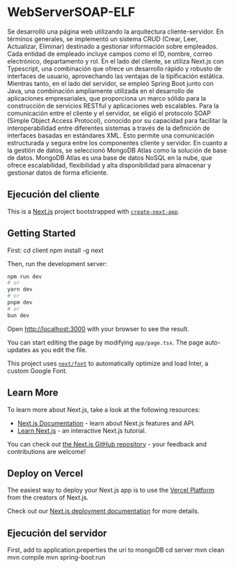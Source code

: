 # WebServerSOAP-ELF

Se desarrolló una página web utilizando la arquitectura cliente-servidor. En términos generales, se implementó un sistema CRUD (Crear, Leer, Actualizar, Eliminar) destinado a gestionar información sobre empleados. Cada entidad de empleado incluye campos como el ID, nombre, correo electrónico, departamento y rol.
En el lado del cliente, se utiliza Next.js con Typescript, una combinación que ofrece un desarrollo rápido y robusto de interfaces de usuario, aprovechando las ventajas de la tipificación estática. Mientras tanto, en el lado del servidor, se empleó Spring Boot junto con Java, una combinación ampliamente utilizada en el desarrollo de aplicaciones empresariales, que proporciona un marco sólido para la construcción de servicios RESTful y aplicaciones web escalables.
Para la comunicación entre el cliente y el servidor, se eligió el protocolo SOAP (Simple Object Access Protocol), conocido por su capacidad para facilitar la interoperabilidad entre diferentes sistemas a través de la definición de interfaces basadas en estándares XML. Esto permite una comunicación estructurada y segura entre los componentes cliente y servidor.
En cuanto a la gestión de datos, se seleccionó MongoDB Atlas como la solución de base de datos. MongoDB Atlas es una base de datos NoSQL en la nube, que ofrece escalabilidad, flexibilidad y alta disponibilidad para almacenar y gestionar datos de forma eficiente.


## Ejecución del cliente

This is a [Next.js](https://nextjs.org/) project bootstrapped with [`create-next-app`](https://github.com/vercel/next.js/tree/canary/packages/create-next-app).

## Getting Started
First:
cd client
npm install -g next

Then, run the development server:

```bash
npm run dev
# or
yarn dev
# or
pnpm dev
# or
bun dev
```

Open [http://localhost:3000](http://localhost:3000) with your browser to see the result.

You can start editing the page by modifying `app/page.tsx`. The page auto-updates as you edit the file.

This project uses [`next/font`](https://nextjs.org/docs/basic-features/font-optimization) to automatically optimize and load Inter, a custom Google Font.

## Learn More

To learn more about Next.js, take a look at the following resources:

- [Next.js Documentation](https://nextjs.org/docs) - learn about Next.js features and API.
- [Learn Next.js](https://nextjs.org/learn) - an interactive Next.js tutorial.

You can check out [the Next.js GitHub repository](https://github.com/vercel/next.js/) - your feedback and contributions are welcome!

## Deploy on Vercel

The easiest way to deploy your Next.js app is to use the [Vercel Platform](https://vercel.com/new?utm_medium=default-template&filter=next.js&utm_source=create-next-app&utm_campaign=create-next-app-readme) from the creators of Next.js.

Check out our [Next.js deployment documentation](https://nextjs.org/docs/deployment) for more details.



## Ejecución del servidor

First, add to application.preperties the uri to mongoDB
cd server
mvn clean
mvn compile
mvn spring-boot:run